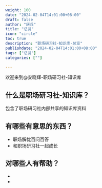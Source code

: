 ```yaml
---
weight: 100
date: "2024-02-04T14:01:00+08:00"
draft: false
author: "庆兵"
title: "总览"
icon: "circle"
toc: true
description: "职场研习社-知识库-总览"
publishdate: "2024-02-04T14:01:00+08:00"
tags: ["总览"]
categories: [""]

---
```


欢迎来到@安晓辉-职场研习社-知识库

## 什么是职场研习社-知识库？
包含了职场研习社内部共享的知识库资料

## 有哪些有意思的东西？
- 职场解忧百问百答
- 和职场研习社一起成长

## 对哪些人有帮助？
- 
- 
